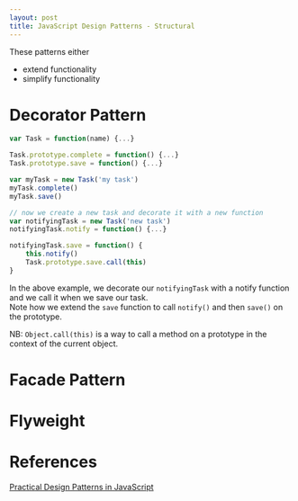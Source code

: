 ```yaml
---
layout: post
title: JavaScript Design Patterns - Structural
---
```


These patterns either  
* extend functionality  
* simplify functionality  

# Decorator Pattern  

``` javascript
var Task = function(name) {...}

Task.prototype.complete = function() {...}
Task.prototype.save = function() {...}

var myTask = new Task('my task')
myTask.complete()
myTask.save()

// now we create a new task and decorate it with a new function
var notifyingTask = new Task('new task')
notifyingTask.notify = function() {...}

notifyingTask.save = function() {
    this.notify()
    Task.prototype.save.call(this)
}
```

In the above example, we decorate our `notifyingTask` with a notify function and we call it when we save our task.  
Note how we extend the `save` function to call `notify()` and then `save()` on the prototype.

NB: `Object.call(this)` is a way to call a method on a prototype in the context of the current object.

# Facade Pattern

# Flyweight


# References
[Practical Design Patterns in JavaScript](https://app.pluralsight.com/library/courses/javascript-practical-design-patterns)  
